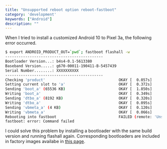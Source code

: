 ```yaml
---
title: "Unsupported reboot option reboot-fastboot"
category: 'development'
keywords: ["Android"]
description: ""
---
```


When I tried to install a customized Android 10 to Pixel 3a, the following error occurred.

```bash
$ export ANDROID_PRODUCT_OUT=`pwd`; fastboot flashall -w
--------------------------------------------
Bootloader Version...: b4s4-0.1-5613380
Baseband Version.....: g670-00011-190411-B-5457439
Serial Number........: XXXXXXXXXX
--------------------------------------------
Checking 'product'                                 OKAY [  0.057s]
Setting current slot to 'a'                        OKAY [  0.372s]
Sending 'boot_a' (65536 KB)                        OKAY [  1.850s]
Writing 'boot_a'                                   OKAY [  0.349s]
Sending 'dtbo_a' (8192 KB)                         OKAY [  0.320s]
Writing 'dtbo_a'                                   OKAY [  0.095s]
Sending 'vbmeta_a' (4 KB)                          OKAY [  0.120s]
Writing 'vbmeta_a'                                 OKAY [  0.066s]
Rebooting into fastboot                            FAILED (remote: 'Unsupported reboot option reboot-fastboot')
fastboot: error: Command failed
```

I could solve this problem by installing a bootloader with the same build version and running flashall again. Corresponding bootloaders are included in factory images availabe in [this page](https://developers.google.com/android/images).
